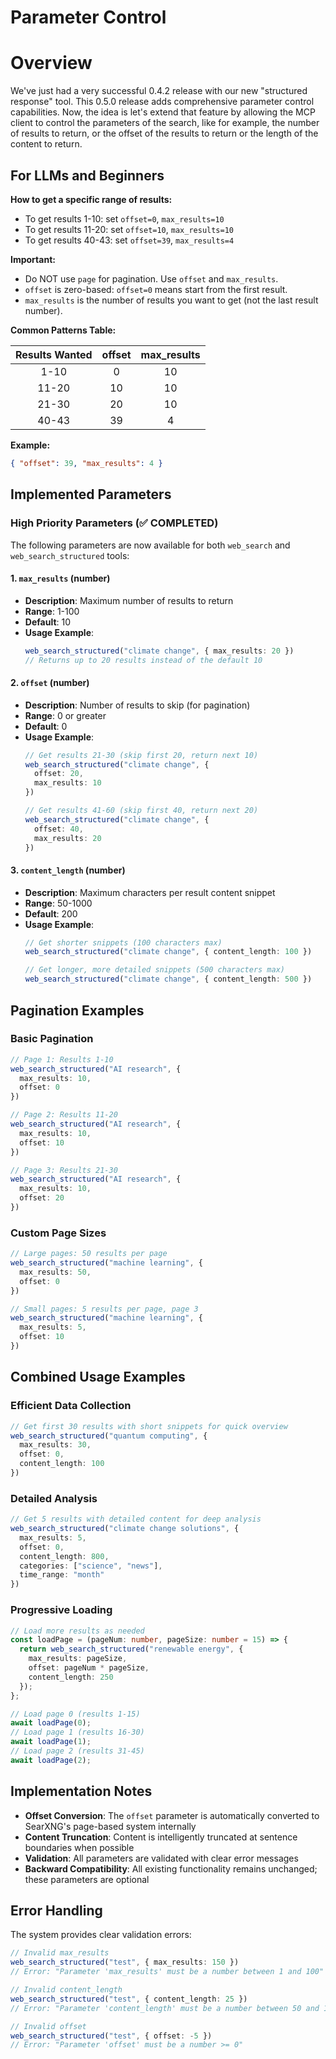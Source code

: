 # Parameter Control

# Overview

We've just had a very successful 0.4.2 release with our new "structured response" tool. This 0.5.0 release adds comprehensive parameter control capabilities.
Now, the idea is let's extend that feature by allowing the MCP client to control the parameters of the search, like for example, the number of results to return, or the offset of the results to return or the length of the content to return.

## For LLMs and Beginners

**How to get a specific range of results:**

- To get results 1-10: set `offset=0`, `max_results=10`
- To get results 11-20: set `offset=10`, `max_results=10`
- To get results 40-43: set `offset=39`, `max_results=4`

**Important:**
- Do NOT use `page` for pagination. Use `offset` and `max_results`.
- `offset` is zero-based: `offset=0` means start from the first result.
- `max_results` is the number of results you want to get (not the last result number).

**Common Patterns Table:**

| Results Wanted | offset | max_results |
|:--------------:|:------:|:-----------:|
| 1-10           |   0    |     10      |
| 11-20          |  10    |     10      |
| 21-30          |  20    |     10      |
| 40-43          |  39    |      4      |

**Example:**
```json
{ "offset": 39, "max_results": 4 }
```

## Implemented Parameters

### High Priority Parameters (✅ COMPLETED)

The following parameters are now available for both `web_search` and `web_search_structured` tools:

#### 1. `max_results` (number)
- **Description**: Maximum number of results to return
- **Range**: 1-100
- **Default**: 10
- **Usage Example**: 
  ```typescript
  web_search_structured("climate change", { max_results: 20 })
  // Returns up to 20 results instead of the default 10
  ```

#### 2. `offset` (number)  
- **Description**: Number of results to skip (for pagination)
- **Range**: 0 or greater
- **Default**: 0
- **Usage Example**:
  ```typescript
  // Get results 21-30 (skip first 20, return next 10)
  web_search_structured("climate change", { 
    offset: 20, 
    max_results: 10 
  })
  
  // Get results 41-60 (skip first 40, return next 20)
  web_search_structured("climate change", { 
    offset: 40, 
    max_results: 20 
  })
  ```

#### 3. `content_length` (number)
- **Description**: Maximum characters per result content snippet
- **Range**: 50-1000
- **Default**: 200
- **Usage Example**:
  ```typescript
  // Get shorter snippets (100 characters max)
  web_search_structured("climate change", { content_length: 100 })
  
  // Get longer, more detailed snippets (500 characters max)
  web_search_structured("climate change", { content_length: 500 })
  ```

## Pagination Examples

### Basic Pagination
```typescript
// Page 1: Results 1-10
web_search_structured("AI research", { 
  max_results: 10, 
  offset: 0 
})

// Page 2: Results 11-20  
web_search_structured("AI research", { 
  max_results: 10, 
  offset: 10 
})

// Page 3: Results 21-30
web_search_structured("AI research", { 
  max_results: 10, 
  offset: 20 
})
```

### Custom Page Sizes
```typescript
// Large pages: 50 results per page
web_search_structured("machine learning", { 
  max_results: 50, 
  offset: 0 
})

// Small pages: 5 results per page, page 3
web_search_structured("machine learning", { 
  max_results: 5, 
  offset: 10 
})
```

## Combined Usage Examples

### Efficient Data Collection
```typescript
// Get first 30 results with short snippets for quick overview
web_search_structured("quantum computing", {
  max_results: 30,
  offset: 0,
  content_length: 100
})
```

### Detailed Analysis
```typescript
// Get 5 results with detailed content for deep analysis  
web_search_structured("climate change solutions", {
  max_results: 5,
  offset: 0, 
  content_length: 800,
  categories: ["science", "news"],
  time_range: "month"
})
```

### Progressive Loading
```typescript
// Load more results as needed
const loadPage = (pageNum: number, pageSize: number = 15) => {
  return web_search_structured("renewable energy", {
    max_results: pageSize,
    offset: pageNum * pageSize,
    content_length: 250
  });
};

// Load page 0 (results 1-15)
await loadPage(0);
// Load page 1 (results 16-30) 
await loadPage(1);
// Load page 2 (results 31-45)
await loadPage(2);
```

## Implementation Notes

- **Offset Conversion**: The `offset` parameter is automatically converted to SearXNG's page-based system internally
- **Content Truncation**: Content is intelligently truncated at sentence boundaries when possible
- **Validation**: All parameters are validated with clear error messages
- **Backward Compatibility**: All existing functionality remains unchanged; these parameters are optional

## Error Handling

The system provides clear validation errors:

```typescript
// Invalid max_results
web_search_structured("test", { max_results: 150 })
// Error: "Parameter 'max_results' must be a number between 1 and 100"

// Invalid content_length  
web_search_structured("test", { content_length: 25 })
// Error: "Parameter 'content_length' must be a number between 50 and 1000"

// Invalid offset
web_search_structured("test", { offset: -5 })
// Error: "Parameter 'offset' must be a number >= 0"
```